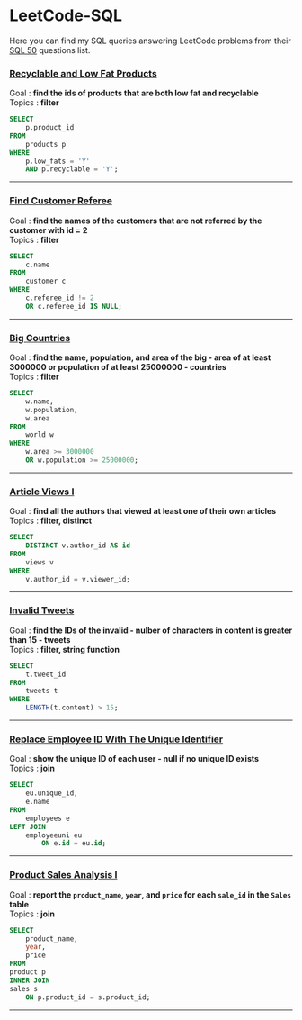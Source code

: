 # LeetCode-SQL
Here you can find my SQL queries answering LeetCode problems from their [SQL 50](https://leetcode.com/studyplan/top-sql-50/) questions list.

### [Recyclable and Low Fat Products](https://leetcode.com/problems/recyclable-and-low-fat-products/description/?envType=study-plan-v2&envId=top-sql-50)

Goal : **find the ids of products that are both low fat and recyclable**\
Topics : **filter**
```sql
SELECT
    p.product_id
FROM
    products p
WHERE 
    p.low_fats = 'Y'
    AND p.recyclable = 'Y';
```

---

### [Find Customer Referee](https://leetcode.com/problems/find-customer-referee/submissions/1394346205/?envType=study-plan-v2&envId=top-sql-50)

Goal : **find the names of the customers that are not referred by the customer with id = 2**\
Topics : **filter**
```sql
SELECT
    c.name
FROM
    customer c
WHERE
    c.referee_id != 2
    OR c.referee_id IS NULL;
```

---

### [Big Countries](https://leetcode.com/problems/big-countries/description/?envType=study-plan-v2&envId=top-sql-50)

Goal : **find the name, population, and area of the big - area of at least 3000000 or population of at least 25000000 - countries**\
Topics : **filter**
```sql
SELECT
    w.name,
    w.population,
    w.area
FROM
    world w
WHERE
    w.area >= 3000000
    OR w.population >= 25000000;
```

---

### [Article Views I](https://leetcode.com/problems/article-views-i/submissions/?envType=study-plan-v2&envId=top-sql-50)

Goal : **find all the authors that viewed at least one of their own articles**\
Topics : **filter, distinct**
```sql
SELECT
    DISTINCT v.author_id AS id
FROM
    views v
WHERE
    v.author_id = v.viewer_id;
```

---

### [Invalid Tweets](https://leetcode.com/problems/invalid-tweets/description/?envType=study-plan-v2&envId=top-sql-50)

Goal : **find the IDs of the invalid - nulber of characters in content is greater than 15 - tweets**\
Topics : **filter, string function**
```sql
SELECT
    t.tweet_id
FROM
    tweets t
WHERE
    LENGTH(t.content) > 15;
```

---

### [Replace Employee ID With The Unique Identifier](https://leetcode.com/problems/replace-employee-id-with-the-unique-identifier/description/?envType=study-plan-v2&envId=top-sql-50)

Goal : **show the unique ID of each user - null if no unique ID exists**\
Topics : **join**
```sql
SELECT
    eu.unique_id,
    e.name
FROM
    employees e
LEFT JOIN
    employeeuni eu
        ON e.id = eu.id;
```

---

### [Product Sales Analysis I](https://leetcode.com/problems/product-sales-analysis-i/description/?envType=study-plan-v2&envId=top-sql-50)

Goal : **report the `product_name`, `year`, and `price` for each `sale_id` in the `Sales` table**\
Topics : **join**
```sql
SELECT
    product_name,
    year,
    price
FROM
product p
INNER JOIN
sales s
    ON p.product_id = s.product_id;
```

---

